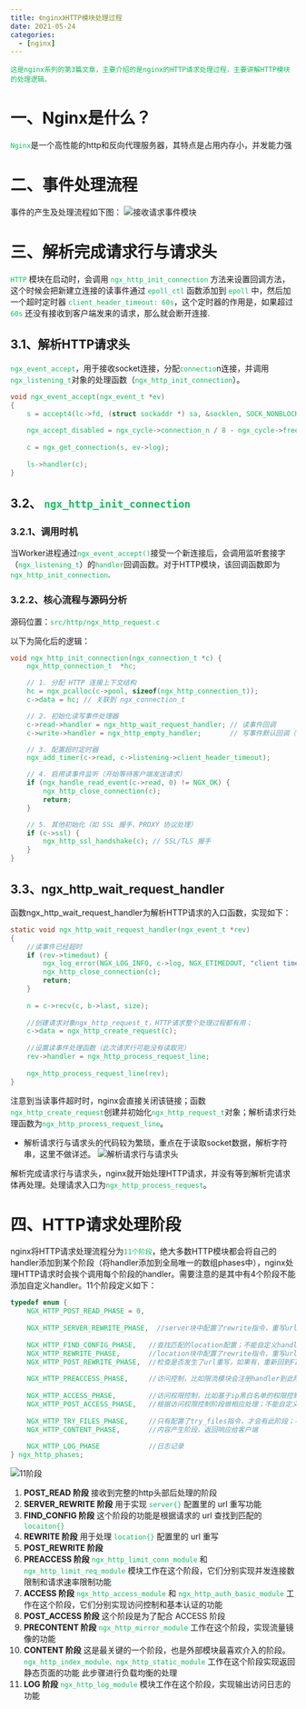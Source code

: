 ```yaml
---
title: 《nginx》HTTP模块处理过程
date: 2021-05-24
categories:
  - [nginx]
---
```


    这是nginx系列的第3篇文章，主要介绍的是nginx的HTTP请求处理过程，主要讲解HTTP模块的处理逻辑。

<style>
.my-code {
   color: orange;
}
.orange {
   color: rgb(255, 53, 2)
}
.red {
   color: red
}
code {
   color: #0ABF5B;
}
</style>

# 一、Nginx是什么？
`Nginx`是一个高性能的http和反向代理服务器，其特点是占用内存小，并发能力强

<!--more-->

# 二、事件处理流程
事件的产生及处理流程如下图：
![接收请求事件模块](2021-05-24-nginx-HTTP模块处理过程/接收请求事件模块.png)

# 三、解析完成请求行与请求头
`HTTP` 模块在启动时，会调用 `ngx_http_init_connection` 方法来设置回调方法，这个时候会把新建立连接的读事件通过 `epoll_ctl` 函数添加到 `epoll` 中，然后加一个超时定时器 `client_header_timeout: 60s`，这个定时器的作用是，如果超过 `60s` 还没有接收到客户端发来的请求，那么就会断开连接.

## 3.1、解析HTTP请求头
`ngx_event_accept`，用于接收socket连接，分配`connectio`n连接，并调用`ngx_listening_t`对象的处理函数（`ngx_http_init_connection`）。
```c
void ngx_event_accept(ngx_event_t *ev)
{
    s = accept4(lc->fd, (struct sockaddr *) sa, &socklen, SOCK_NONBLOCK);
 
    ngx_accept_disabled = ngx_cycle->connection_n / 8 - ngx_cycle->free_connection_n;
 
    c = ngx_get_connection(s, ev->log);
 
    ls->handler(c);
}
```

## 3.2、 `ngx_http_init_connection`

### 3.2.1、调用时机
当Worker进程通过`ngx_event_accept()`接受一个新连接后，会调用监听套接字（`ngx_listening_t`）的`handler`回调函数。对于HTTP模块，该回调函数即为`ngx_http_init_connection`.

### 3.2.2、核心流程与源码分析
源码位置：`src/http/ngx_http_request.c`

以下为简化后的逻辑：
```c
void ngx_http_init_connection(ngx_connection_t *c) {
    ngx_http_connection_t  *hc;

    // 1. 分配 HTTP 连接上下文结构
    hc = ngx_pcalloc(c->pool, sizeof(ngx_http_connection_t));
    c->data = hc; // 关联到 ngx_connection_t

    // 2. 初始化读写事件处理器
    c->read->handler = ngx_http_wait_request_handler; // 读事件回调
    c->write->handler = ngx_http_empty_handler;       // 写事件默认回调（可后续修改）

    // 3. 配置超时定时器
    ngx_add_timer(c->read, c->listening->client_header_timeout);

    // 4. 启用读事件监听（开始等待客户端发送请求）
    if (ngx_handle_read_event(c->read, 0) != NGX_OK) {
        ngx_http_close_connection(c);
        return;
    }

    // 5. 其他初始化（如 SSL 握手、PROXY 协议处理）
    if (c->ssl) {
        ngx_http_ssl_handshake(c); // SSL/TLS 握手
    }
}
```

## 3.3、ngx_http_wait_request_handler
函数ngx_http_wait_request_handler为解析HTTP请求的入口函数，实现如下：
```c
static void ngx_http_wait_request_handler(ngx_event_t *rev)
{
    //读事件已经超时
    if (rev->timedout) {
        ngx_log_error(NGX_LOG_INFO, c->log, NGX_ETIMEDOUT, "client timed out");
        ngx_http_close_connection(c);
        return;
    }
 
    n = c->recv(c, b->last, size);
 
    //创建请求对象ngx_http_request_t，HTTP请求整个处理过程都有用；
    c->data = ngx_http_create_request(c);
 
    //设置读事件处理函数（此次请求行可能没有读取完）
    rev->handler = ngx_http_process_request_line; 
    
    ngx_http_process_request_line(rev);
}
```
注意到当读事件超时时，nginx会直接关闭该链接；函数`ngx_http_create_request`创建并初始化`ngx_http_request_t`对象；解析请求行处理函数为`ngx_http_process_request_line`。
- 解析请求行与请求头的代码较为繁琐，重点在于读取socket数据，解析字符串，这里不做详述。
![解析请求行与请求头](2021-05-24-nginx-HTTP模块处理过程/解析请求行与请求头.png)
  
解析完成请求行与请求头，nginx就开始处理HTTP请求，并没有等到解析完请求体再处理。处理请求入口为`ngx_http_process_request`。


# 四、HTTP请求处理阶段
nginx将HTTP请求处理流程分为`11个阶段`，绝大多数HTTP模块都会将自己的handler添加到某个阶段（将handler添加到全局唯一的数组phases中），nginx处理HTTP请求时会挨个调用每个阶段的handler。需要注意的是其中有4个阶段不能添加自定义handler。11个阶段定义如下：
```c
typedef enum {
    NGX_HTTP_POST_READ_PHASE = 0, 
  
    NGX_HTTP_SERVER_REWRITE_PHASE,  //server块中配置了rewrite指令，重写url
  
    NGX_HTTP_FIND_CONFIG_PHASE,   //查找匹配的location配置；不能自定义handler；
    NGX_HTTP_REWRITE_PHASE,       //location块中配置了rewrite指令，重写url
    NGX_HTTP_POST_REWRITE_PHASE,  //检查是否发生了url重写，如果有，重新回到FIND_CONFIG阶段；不能自定义handler；
  
    NGX_HTTP_PREACCESS_PHASE,     //访问控制，比如限流模块会注册handler到此阶段
  
    NGX_HTTP_ACCESS_PHASE,        //访问权限控制，比如基于ip黑白名单的权限控制，基于用户名密码的权限控制等
    NGX_HTTP_POST_ACCESS_PHASE,   //根据访问权限控制阶段做相应处理；不能自定义handler；
  
    NGX_HTTP_TRY_FILES_PHASE,     //只有配置了try_files指令，才会有此阶段；不能自定义handler；
    NGX_HTTP_CONTENT_PHASE,       //内容产生阶段，返回响应给客户端
  
    NGX_HTTP_LOG_PHASE            //日志记录
} ngx_http_phases;
```

![11阶段](2021-05-24-nginx-HTTP模块处理过程/11阶段.png)

1. **POST_READ 阶段**
接收到完整的http头部后处理的阶段
2. **SERVER_REWRITE 阶段**
用于实现 `server{}` 配置里的 url 重写功能
3. **FIND_CONFIG 阶段**
这个阶段的功能是根据请求的 url 查找到匹配的 `locaiton{}`
4. **REWRITE 阶段**
用于处理 `location{}` 配置里的 url 重写
5. **POST_REWRITE 阶段**
6. **PREACCESS 阶段**
`ngx_http_limit_conn_module` 和 `ngx_http_limit_req_module` 模块工作在这个阶段，它们分别实现并发连接数限制和请求速率限制功能
7. **ACCESS 阶段**
`ngx_http_access_module` 和 `ngx_http_auth_basic_module` 工作在这个阶段，它们分别实现访问控制和基本认证的功能
8. **POST_ACCESS 阶段**
这个阶段是为了配合 ACCESS 阶段
9. **PRECONTENT 阶段**
`ngx_http_mirror_module` 工作在这个阶段，实现流量镜像的功能
10. **CONTENT 阶段**
这是最关键的一个阶段，也是外部模块最喜欢介入的阶段。`ngx_http_index_module、ngx_http_static_module` 工作在这个阶段实现返回静态页面的功能
        此步骤进行负载均衡的处理
11. **LOG 阶段**
`ngx_http_log_module` 模块工作在这个阶段，实现输出访问日志的功能
